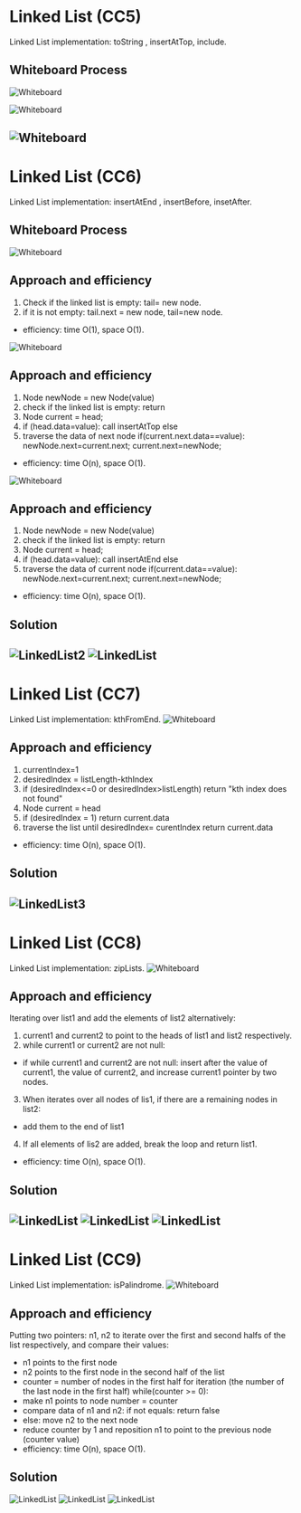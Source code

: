 # Linked List (CC5)
Linked List implementation: toString , insertAtTop, include.

## Whiteboard Process 
![Whiteboard](../assets/Whiteboard-toString.png)

![Whiteboard](../assets/Whiteboard-insert.png)

![Whiteboard](../assets/Whiteboard-include.png)
---
# Linked List (CC6)
Linked List implementation: insertAtEnd , insertBefore, insetAfter.

## Whiteboard Process
![Whiteboard](../assets/inertAtEnd-Whiteboard.png)
## Approach and efficiency
1. Check if the linked list is empty: tail= new node.
2. if it is not empty: tail.next = new node, tail=new node.
- efficiency: time O(1), space O(1).

![Whiteboard](../assets/inserBefore-Whiteboard.png)
## Approach and efficiency
1. Node newNode = new Node(value)
2. check if the linked list is empty:
   return
3. Node current = head;
4. if (head.data=value): call insertAtTop
   else
5. traverse the data of next node
   if(current.next.data==value):
   newNode.next=current.next;
   current.next=newNode;
- efficiency: time O(n), space O(1).

![Whiteboard](../assets/inertAfter-Whiteboard.png)
## Approach and efficiency
1. Node newNode = new Node(value)
2. check if the linked list is empty:
  return
3. Node current = head;
4. if (head.data=value): call insertAtEnd
  else
5. traverse the data of current node
  if(current.data==value):
  newNode.next=current.next;
  current.next=newNode;
- efficiency: time O(n), space O(1).
## Solution
![LinkedList2](../assets/linked%20list%20solution1.png)
![LinkedList](../assets/linked%20list%20solution.png)
---
# Linked List (CC7)
Linked List implementation: kthFromEnd.
![Whiteboard](../assets/kthFromEnd-Whiteboard.png)
## Approach and efficiency
1. currentIndex=1
2. desiredIndex = listLength-kthIndex
3. if (desiredIndex<=0 or desiredIndex>listLength)
  return "kth index does not found"
4. Node current = head
5. if (desiredIndex = 1)
  return current.data
6. traverse the list until desiredIndex= curentIndex
  return current.data
- efficiency: time O(n), space O(1).
## Solution 
![LinkedList3](../assets/solution-lab7.png)
---
# Linked List (CC8)
Linked List implementation: zipLists.
![Whiteboard](../assets/zipLists-Whiteboard.png)
## Approach and efficiency
Iterating over list1 and add the elements of list2 alternatively:
1. current1 and current2 to point to the heads of list1 and list2 respectively.
2. while current1 or current2 are not null:
- if while current1 and current2 are not null:
insert after the value of current1, the value of current2, and increase current1    pointer by two nodes.
3. When iterates over all nodes of lis1, if there are a remaining nodes in list2:
- add them to the end of list1
4. If all elements of lis2 are added, break the loop and return list1.
- efficiency: time O(n), space O(1).
## Solution
![LinkedList](../assets/cc8-1.png)
![LinkedList](../assets/cc8-2.png)
![LinkedList](../assets/cc8-3.png)
---
# Linked List (CC9)
Linked List implementation: isPalindrome.
![Whiteboard](../assets/isPalindrome-Whiteboard.png)
## Approach and efficiency
Putting two pointers: n1, n2 to iterate over the first and second halfs of the list respectively, and compare their values:
- n1 points to the first node
- n2 points to the first node in the second half of the list
- counter = number of nodes in the first half for iteration (the number of the last node in the first half)
  while(counter >= 0):
- make n1 points to node number = counter
- compare data of n1 and n2:
  if not equals: return false
- else: move n2 to the next node
- reduce counter by 1 and reposition n1 to point to the previous node (counter value)
- efficiency: time O(n), space O(1).
## Solution
![LinkedList](../assets/cc9-1.png)
![LinkedList](../assets/cc9-2.png)
![LinkedList](../assets/cc9-3.png)



